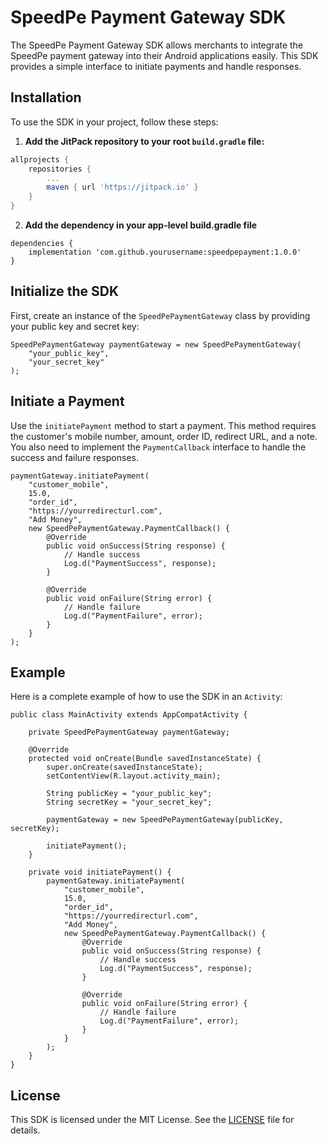 # SpeedPe Payment Gateway SDK

The SpeedPe Payment Gateway SDK allows merchants to integrate the SpeedPe payment gateway into their Android applications easily. This SDK provides a simple interface to initiate payments and handle responses.

## Installation

To use the SDK in your project, follow these steps:

1. **Add the JitPack repository to your root `build.gradle` file:**

```gradle
allprojects {
    repositories {
        ...
        maven { url 'https://jitpack.io' }
    }
}
```
2. **Add the dependency in your app-level build.gradle file**
```
dependencies {
    implementation 'com.github.yourusername:speedpepayment:1.0.0'
}
```
## Initialize the SDK
First, create an instance of the `SpeedPePaymentGateway` class by providing your public key and secret key:

```
SpeedPePaymentGateway paymentGateway = new SpeedPePaymentGateway(
    "your_public_key",
    "your_secret_key"
);
```
## Initiate a Payment
Use the `initiatePayment` method to start a payment. This method requires the customer's mobile number, amount, order ID, redirect URL, and a note. You also need to implement the `PaymentCallback` interface to handle the success and failure responses.

```
paymentGateway.initiatePayment(
    "customer_mobile",
    15.0,
    "order_id",
    "https://yourredirecturl.com",
    "Add Money",
    new SpeedPePaymentGateway.PaymentCallback() {
        @Override
        public void onSuccess(String response) {
            // Handle success
            Log.d("PaymentSuccess", response);
        }

        @Override
        public void onFailure(String error) {
            // Handle failure
            Log.d("PaymentFailure", error);
        }
    }
);

```
## Example
Here is a complete example of how to use the SDK in an `Activity`:

```
public class MainActivity extends AppCompatActivity {

    private SpeedPePaymentGateway paymentGateway;

    @Override
    protected void onCreate(Bundle savedInstanceState) {
        super.onCreate(savedInstanceState);
        setContentView(R.layout.activity_main);

        String publicKey = "your_public_key";
        String secretKey = "your_secret_key";

        paymentGateway = new SpeedPePaymentGateway(publicKey, secretKey);

        initiatePayment();
    }

    private void initiatePayment() {
        paymentGateway.initiatePayment(
            "customer_mobile",
            15.0,
            "order_id",
            "https://yourredirecturl.com",
            "Add Money",
            new SpeedPePaymentGateway.PaymentCallback() {
                @Override
                public void onSuccess(String response) {
                    // Handle success
                    Log.d("PaymentSuccess", response);
                }

                @Override
                public void onFailure(String error) {
                    // Handle failure
                    Log.d("PaymentFailure", error);
                }
            }
        );
    }
}
```

## License
This SDK is licensed under the MIT License. See the [LICENSE](LICENSE) file for details.

